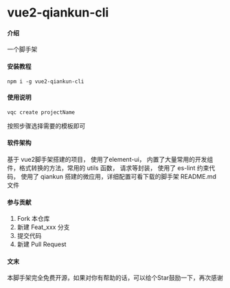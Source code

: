# vue2-qiankun-cli

#### 介绍
一个脚手架

#### 安装教程
```
npm i -g vue2-qiankun-cli
```

#### 使用说明
```
vqc create projectName
```
按照步骤选择需要的模板即可

#### 软件架构
基于 vue2脚手架搭建的项目， 使用了element-ui， 内置了大量常用的开发组件，格式转换的方法，常用的 utils 函数， 请求等封装， 使用了 es-lint 约束代码， 使用了 qiankun 搭建的微应用，详细配置可看下载的脚手架 README.md 文件

#### 参与贡献

1.  Fork 本仓库
2.  新建 Feat_xxx 分支
3.  提交代码
4.  新建 Pull Request


#### 文末
本脚手架完全免费开源，如果对你有帮助的话，可以给个Star鼓励一下，再次感谢

